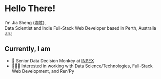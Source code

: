 
# Hello There!
I’m Jia Sheng (迦胜),  
Data Scientist and Indie Full-Stack Web Developer based in Perth, Australia 🇦🇺


   
## Currently, I am
* 💼 Senior Data Decision Monkey at [INPEX](https://www.inpex.com.au/)
* 🤹🏽‍♂️ Interested in working with Data Science/Technologies, Full-Stack Web Development, and Ren'Py




